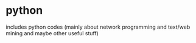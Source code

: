 # python
includes  python codes (mainly about network programming and text/web mining and maybe other useful stuff)

